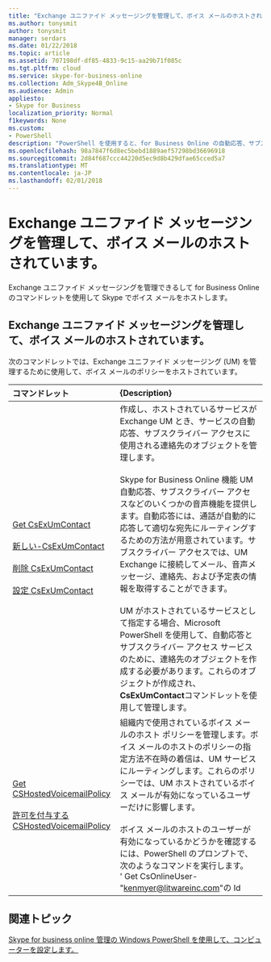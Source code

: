 ```yaml
---
title: "Exchange ユニファイド メッセージングを管理して、ボイス メールのホストされています。"
ms.author: tonysmit
author: tonysmit
manager: serdars
ms.date: 01/22/2018
ms.topic: article
ms.assetid: 707198df-df85-4833-9c15-aa29b71f085c
ms.tgt.pltfrm: cloud
ms.service: skype-for-business-online
ms.collection: Adm_Skype4B_Online
ms.audience: Admin
appliesto:
- Skype for Business
localization_priority: Normal
f1keywords: None
ms.custom:
- PowerShell
description: "PowerShell を使用すると、for Business Online の自動応答、サブスクライバー アクセスと Skype でホストされているボイス メールなどの Exchange ユニファイド メッセージング機能を管理できます。"
ms.openlocfilehash: 98a7847f6d8ec5bebd1889aef57298bd36696918
ms.sourcegitcommit: 2d84f687ccc44220d5ec9d8b429dfae65cced5a7
ms.translationtype: MT
ms.contentlocale: ja-JP
ms.lasthandoff: 02/01/2018
---
```

# <a name="manage-exchange-unified-messaging-and-hosted-voicemail"></a>Exchange ユニファイド メッセージングを管理して、ボイス メールのホストされています。

Exchange ユニファイド メッセージングを管理できるして for Business Online のコマンドレットを使用して Skype でボイス メールをホストします。
  
## <a name="manage-exchange-unified-messaging-and-hosted-voice-mail"></a>Exchange ユニファイド メッセージングを管理して、ボイス メールのホストされています。

次のコマンドレットでは、Exchange ユニファイド メッセージング (UM) を管理するために使用して、ボイス メールのポリシーをホストされています。
  
|**コマンドレット**|**{Description}**|
|:-----|:-----|
|[Get CsExUmContact](https://go.microsoft.com/fwlink/p/?linkid=849628) <br/><br/> [新しい-CsExUmContact](https://go.microsoft.com/fwlink/p/?linkid=849629) <br/> <br/>[削除 CsExUmContact](https://go.microsoft.com/fwlink/p/?linkid=849630) <br/> <br/>[設定 CsExUmContact](https://go.microsoft.com/fwlink/p/?linkid=849631) <br/> |作成し、ホストされているサービスが Exchange UM とき、サービスの自動応答、サブスクライバー アクセスに使用される連絡先のオブジェクトを管理します。  <br/><br/> Skype for Business Online 機能 UM 自動応答、サブスクライバー アクセスなどのいくつかの音声機能を提供します。自動応答には、通話が自動的に応答して適切な宛先にルーティングするための方法が用意されています。サブスクライバー アクセスでは、UM Exchange に接続してメール、音声メッセージ、連絡先、および予定表の情報を取得することができます。<br/><br/> UM がホストされているサービスとして指定する場合、Microsoft PowerShell を使用して、自動応答とサブスクライバー アクセス サービスのために、連絡先のオブジェクトを作成する必要があります。これらのオブジェクトが作成され、 **CsExUmContact**コマンドレットを使用して管理します。<br/> |
|[Get CSHostedVoicemailPolicy](https://go.microsoft.com/fwlink/p/?linkid=849633) <br/> <br/>[許可を付与する CSHostedVoicemailPolicy](https://go.microsoft.com/fwlink/p/?linkid=849602) <br/> |組織内で使用されているボイス メールのホスト ポリシーを管理します。ボイス メールのホストのポリシーの指定方法不在時の着信は、UM サービスにルーティングします。これらのポリシーでは、UM ホストされているボイス メールが有効になっているユーザーだけに影響します。  <br/><br/> ボイス メールのホストのユーザーが有効になっているかどうかを確認するには、PowerShell のプロンプトで、次のようなコマンドを実行します。  <br/> ' Get CsOnlineUser-"kenmyer@litwareinc.com"の Id | [オブジェクトの HostedVoiceMail'|
   

## <a name="related-topics"></a>関連トピック
[Skype for business online 管理の Windows PowerShell を使用して、コンピューターを設定します。](set-up-your-computer-for-windows-powershell.md)